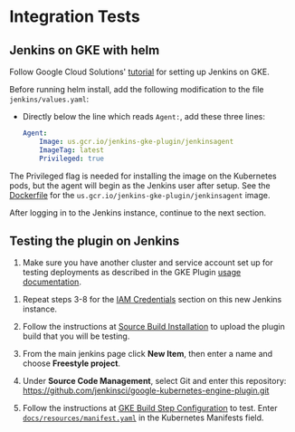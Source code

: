 <!--
 Copyright 2019 Google LLC

 Licensed under the Apache License, Version 2.0 (the "License"); you may not use this file except in
 compliance with the License. You may obtain a copy of the License at

        https://www.apache.org/licenses/LICENSE-2.0

 Unless required by applicable law or agreed to in writing, software distributed under the License
 is distributed on an "AS IS" BASIS, WITHOUT WARRANTIES OR CONDITIONS OF ANY KIND, either express or
 implied. See the License for the specific language governing permissions and limitations under the
 License.
-->
# Integration Tests

## Jenkins on GKE with helm
Follow Google Cloud Solutions'
[tutorial](https://cloud.google.com/solutions/jenkins-on-kubernetes-engine-tutorial) for setting up 
Jenkins on GKE.

<!--
TODO(stephenashank): Add another step for the CasC config when we are able to pre-load credentials
through the helm chart after refactoring the Google Oauth Plugin.
-->
Before running helm install, add the following modification to the file `jenkins/values.yaml`:

* Directly below the line which reads `Agent:`, add these three lines:
    ```yaml
    Agent:
        Image: us.gcr.io/jenkins-gke-plugin/jenkinsagent
        ImageTag: latest
        Privileged: true
    ```

The Privileged flag is needed for installing the image on the Kubernetes pods, but the agent will 
begin as the Jenkins user after setup. See the [Dockerfile](../jenkinsagent/Dockerfile) for the 
`us.gcr.io/jenkins-gke-plugin/jenkinsagent` image.

After logging in to the Jenkins instance, continue to the next section.

## Testing the plugin on Jenkins
1. Make sure you have another cluster and service account set up for testing deployments as
described in the GKE Plugin [usage documentation](Home.md#usage). 

<!--
TODO(stephenashank): Remove this once the credentials can be preloaded through the helm chart.
This depends on refactoring the Google Oauth Plugin.
-->
1. Repeat steps 3-8 for the [IAM Credentials](Home.md#iam-credentials) section on this new Jenkins
instance.

1. Follow the instructions at [Source Build Installation](SourceBuildInstallation.md) to upload the
plugin build that you will be testing.

1. From the main jenkins page click **New Item**, then enter a name and choose
**Freestyle project**.

1. Under **Source Code Management**, select Git and enter this repository:
https://github.com/jenkinsci/google-kubernetes-engine-plugin.git

1. Follow the instructions at
[GKE Build Step Configuration](Home.md#google-kubernetes-engine-build-step-configuration) to test.
Enter [`docs/resources/manifest.yaml`](resources/manifest.yaml) in the Kubernetes Manifests field.
